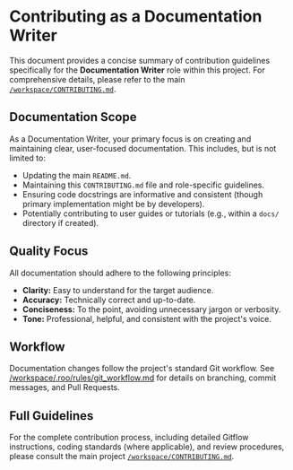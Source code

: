 # Contributing as a Documentation Writer

This document provides a concise summary of contribution guidelines specifically for the **Documentation Writer** role within this project. For comprehensive details, please refer to the main [`/workspace/CONTRIBUTING.md`](/workspace/CONTRIBUTING.md).

## Documentation Scope

As a Documentation Writer, your primary focus is on creating and maintaining clear, user-focused documentation. This includes, but is not limited to:

*   Updating the main `README.md`.
*   Maintaining this `CONTRIBUTING.md` file and role-specific guidelines.
*   Ensuring code docstrings are informative and consistent (though primary implementation might be by developers).
*   Potentially contributing to user guides or tutorials (e.g., within a `docs/` directory if created).

## Quality Focus

All documentation should adhere to the following principles:

*   **Clarity:** Easy to understand for the target audience.
*   **Accuracy:** Technically correct and up-to-date.
*   **Conciseness:** To the point, avoiding unnecessary jargon or verbosity.
*   **Tone:** Professional, helpful, and consistent with the project's voice.

## Workflow

Documentation changes follow the project's standard Git workflow. See [/workspace/.roo/rules/git_workflow.md](/workspace/.roo/rules/git_workflow.md) for details on branching, commit messages, and Pull Requests.

## Full Guidelines

For the complete contribution process, including detailed Gitflow instructions, coding standards (where applicable), and review procedures, please consult the main project [`/workspace/CONTRIBUTING.md`](/workspace/CONTRIBUTING.md).